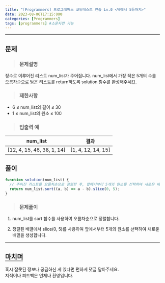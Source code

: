 ```yaml
---
title: "[Programmers] 프로그래머스 코딩테스트 연습 Lv.0 <뒤에서 5등까지>"
date: 2023-08-06T17:15:000
categories: [Programmers]
tags: [programmers] #소문자만 가능
---
```


---

## <b>문제</b>

<h3><blockquote>문제설명
</blockquote></h3>

정수로 이루어진 리스트 num_list가 주어집니다. num_list에서 가장 작은 5개의 수를 오름차순으로 담은 리스트를 return하도록 solution 함수를 완성해주세요.

<h3><blockquote>제한사항
</blockquote></h3>

- 6 ≤ num_list의 길이 ≤ 30
- 1 ≤ num_list의 원소 ≤ 100

<h3><blockquote>입출력 예
</blockquote></h3>

| num_list                   |        결과        |
| -------------------------- | :----------------: |
| [12, 4, 15, 46, 38, 1, 14] | [1, 4, 12, 14, 15] |

## <b>풀이</b>

```js
function solution(num_list) {
  // 주어진 리스트를 오름차순으로 정렬한 후, 앞에서부터 5개의 원소를 선택하여 새로운 배열을 생성
  return num_list.sort((a, b) => a - b).slice(0, 5);
}
```

<h3><blockquote>문제풀이
</blockquote></h3>

1. num_list를 sort 함수를 사용하여 오름차순으로 정렬합니다. 

2. 정렬된 배열에서 slice(0, 5)를 사용하여 앞에서부터 5개의 원소를 선택하여 새로운 배열을 생성합니다.

---

## <b style="border-bottom:2px solid gray"><b>마치며</b></b>

<P>혹시 잘못된 정보나 궁금하신 게 있다면 편하게 댓글 달아주세요.<br/>
지적이나 피드백은 언제나 환영입니다.</p>
